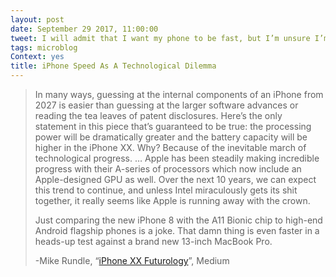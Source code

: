 ```yaml
---
layout: post
date: September 29 2017, 11:00:00
tweet: I will admit that I want my phone to be fast, but I’m unsure I’m prepared for it to make my iPad or (worse) my MacBook Pro feel slow.
tags: microblog
Context: yes
title: iPhone Speed As A Technological Dilemma
---
```


> In many ways, guessing at the internal components of an iPhone from 2027 is easier than guessing at the larger software advances or reading the tea leaves of patent disclosures. Here’s the only statement in this piece that’s guaranteed to be true: the processing power will be dramatically greater and the battery capacity will be higher in the iPhone XX. Why? Because of the inevitable march of technological progress.
> …
> Apple has been steadily making incredible progress with their A-series of processors which now include an Apple-designed GPU as well. Over the next 10 years, we can expect this trend to continue, and unless Intel miraculously gets its shit together, it really seems like Apple is running away with the crown.
>  
> Just comparing the new iPhone 8 with the A11 Bionic chip to high-end Android flagship phones is a joke. That damn thing is even faster in a heads-up test against a brand new 13-inch MacBook Pro.
> 
> -Mike Rundle, “[iPhone XX Futurology][1]”, Medium

[1]:	https://medium.com/@flyosity/iphone-xx-futurology-a44d06b3c8c4